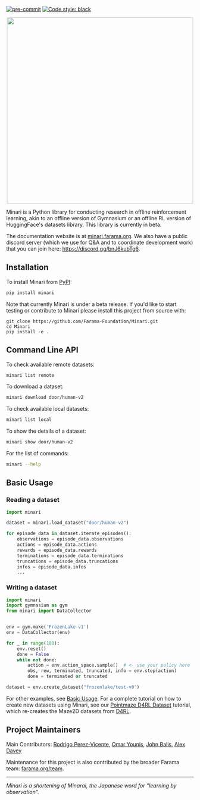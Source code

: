 [![pre-commit](https://img.shields.io/badge/pre--commit-enabled-brightgreen?logo=pre-commit&logoColor=white)](https://pre-commit.com/) [![Code style: black](https://img.shields.io/badge/code%20style-black-000000.svg)](https://github.com/psf/black)


<p align="center">
    <img src="minari-text.png" width="500px"/>
</p>

Minari is a Python library for conducting research in offline reinforcement learning, akin to an offline version of Gymnasium or an offline RL version of HuggingFace's datasets library. This library is currently in beta.

The documentation website is at [minari.farama.org](https://minari.farama.org/main/). We also have a public discord server (which we use for Q&A and to coordinate development work) that you can join here: https://discord.gg/bnJ6kubTg6.


## Installation
To install Minari from [PyPI](https://pypi.org/project/minari/):
```bash
pip install minari
```

Note that currently Minari is under a beta release. If you'd like to start testing or contribute to Minari please install this project from source with:

```
git clone https://github.com/Farama-Foundation/Minari.git
cd Minari
pip install -e .
```

## Command Line API

To check available remote datasets:

```bash
minari list remote
```

To download a dataset:

```bash
minari download door/human-v2
```

To check available local datasets:

```bash
minari list local
```
To show the details of a dataset:

```bash
minari show door/human-v2
```

For the list of commands:
```bash
minari --help
```

## Basic Usage

### Reading a dataset

```python
import minari

dataset = minari.load_dataset("door/human-v2")

for episode_data in dataset.iterate_episodes():
    observations = episode_data.observations
    actions = episode_data.actions
    rewards = episode_data.rewards
    terminations = episode_data.terminations
    truncations = episode_data.truncations
    infos = episode_data.infos
    ...
```

### Writing a dataset

```python
import minari
import gymnasium as gym
from minari import DataCollector


env = gym.make('FrozenLake-v1')
env = DataCollector(env)

for _ in range(100):
    env.reset()
    done = False
    while not done:
        action = env.action_space.sample()  # <- use your policy here
        obs, rew, terminated, truncated, info = env.step(action)
        done = terminated or truncated

dataset = env.create_dataset("frozenlake/test-v0")
```

For other examples, see [Basic Usage](https://minari.farama.org/main/content/basic_usage/). For a complete tutorial on how to create new datasets using Minari, see our [Pointmaze D4RL Dataset](https://minari.farama.org/main/tutorials/dataset_creation/point_maze_dataset/) tutorial, which re-creates the Maze2D datasets from [D4RL](https://github.com/Farama-Foundation/D4RL).

## Project Maintainers
Main Contributors: [Rodrigo Perez-Vicente](https://github.com/rodrigodelazcano), [Omar Younis](https://github.com/younik), [John Balis](https://github.com/balisujohn), [Alex Davey](https://github.com/alexdavey)

Maintenance for this project is also contributed by the broader Farama team: [farama.org/team](https://farama.org/team).

___

_Minari is a shortening of Minarai, the Japanese word for "learning by observation"._
